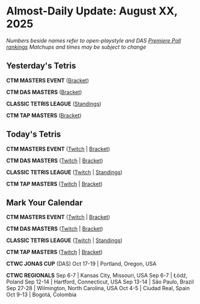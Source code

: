 # Almost-Daily Update: August XX, 2025
*Numbers beside names refer to open-playstyle and DAS [Premiere Poll rankings](https://premierepoll.wordpress.com/)*
*Matchups and times may be subject to change*

## Yesterday's Tetris
**CTM MASTERS EVENT**  ([Bracket](https://go.ctm.gg/event/ctm-august-2025/masters-event/))

**CTM DAS MASTERS**  ([Bracket](https://go.ctm.gg/event/ctm-das-masters-august-2025/das-masters/))

**CLASSIC TETRIS LEAGUE**  ([Standings](https://ctlscoreboard.herokuapp.com))

**CTM TAP MASTERS**  ([Bracket](https://go.ctm.gg/event/ctm-das-masters-june-2025/das-masters/))

## Today's Tetris
**CTM MASTERS EVENT**  ([Twitch](https://twitch.tv/monthlytetris) | [Bracket](https://go.ctm.gg/event/ctm-august-2025/masters-event/))

**CTM DAS MASTERS**  ([Twitch](https://twitch.tv/monthlytetris) | [Bracket](https://go.ctm.gg/event/ctm-das-masters-august-2025/das-masters/))

**CLASSIC TETRIS LEAGUE**  ([Twitch](https://twitch.tv/classictetrisleague) | [Standings](https://ctlscoreboard.herokuapp.com))

**CTM TAP MASTERS**  ([Twitch](https://twitch.tv/monthlytetris) | [Bracket](https://go.ctm.gg/event/ctm-das-masters-june-2025/das-masters/))

## Mark Your Calendar
**CTM MASTERS EVENT**  ([Twitch](https://twitch.tv/monthlytetris) | [Bracket](https://go.ctm.gg/event/ctm-august-2025/masters-event/))

**CTM DAS MASTERS**  ([Twitch](https://twitch.tv/monthlytetris) | [Bracket](https://go.ctm.gg/event/ctm-das-masters-august-2025/das-masters/))

**CLASSIC TETRIS LEAGUE**  ([Twitch](https://twitch.tv/classictetrisleague) | [Standings](https://ctlscoreboard.herokuapp.com))

**CTM TAP MASTERS**  ([Twitch](https://twitch.tv/monthlytetris) | [Bracket](https://go.ctm.gg/event/ctm-das-masters-june-2025/das-masters/))

**CTWC JONAS CUP** (DAS)
Oct 17-19  |  Portland, Oregon, USA

**CTWC REGIONALS**
Sep 6-7  |  Kansas City, Missouri, USA
Sep 6-7  |  Łódź, Poland
Sep 12-14  |  Hartford, Connecticut, USA
Sep 13-14  |  São Paulo, Brazil
Sep 27-28  |  Wilmington, North Carolina, USA
Oct 4-5  |  Ciudad Real, Spain
Oct 9-13  |  Bogotá, Colombia